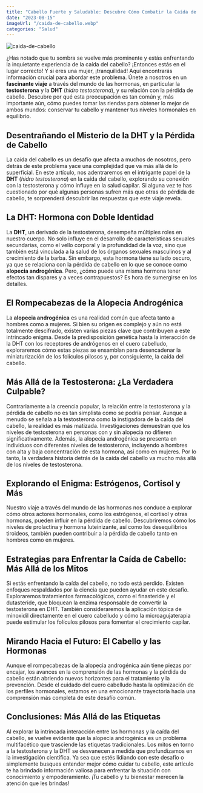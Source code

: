 ```yaml
---
title: "Cabello Fuerte y Saludable: Descubre Cómo Combatir la Caída de cabello y Recuperar tu Confianza"
date: "2023-08-15"
imageUrl: "/caida-de-cabello.webp"
categories: "Salud"
---
```

![caida-de-cabello](/caida-de-cabello.webp)


¿Has notado que tu sombra se vuelve más prominente y estás enfrentando la inquietante experiencia de la caída del cabello? ¡Entonces estás en el lugar correcto! Y si eres una mujer, ¡tranquilidad! Aquí encontrarás información crucial para abordar este problema. Únete a nosotros en un **fascinante viaje** a través del mundo de las hormonas, en particular la **testosterona** y la **DHT** (*hidro testosterona*), y su relación con la pérdida de cabello. Descubre por qué esta preocupación es tan común y, más importante aún, cómo puedes tomar las riendas para obtener lo mejor de ambos mundos: conservar tu cabello y mantener tus niveles hormonales en equilibrio.


## Desentrañando el Misterio de la DHT y la Pérdida de Cabello

La caída del cabello es un desafío que afecta a muchos de nosotros, pero detrás de este problema yace una complejidad que va más allá de lo superficial. En este artículo, nos adentraremos en el intrigante papel de la **DHT** (*hidro testosterona*) en la caída del cabello, explorando su conexión con la testosterona y cómo influye en la salud capilar. Si alguna vez te has cuestionado por qué algunas personas sufren más que otras de pérdida de cabello, te sorprenderá descubrir las respuestas que este viaje revela.

## La DHT: Hormona con Doble Identidad


La **DHT**, un derivado de la testosterona, desempeña múltiples roles en nuestro cuerpo. No solo influye en el desarrollo de características sexuales secundarias, como el vello corporal y la profundidad de la voz, sino que también está vinculada a la salud de los órganos sexuales masculinos y al crecimiento de la barba. Sin embargo, esta hormona tiene su lado oscuro, ya que se relaciona con la pérdida de cabello en lo que se conoce como **alopecia androgénica**. Pero, ¿cómo puede una misma hormona tener efectos tan dispares y a veces contrapuestos? Es hora de sumergirse en los detalles.

## El Rompecabezas de la Alopecia Androgénica

La **alopecia androgénica** es una realidad común que afecta tanto a hombres como a mujeres. Si bien su origen es complejo y aún no está totalmente descifrado, existen varias piezas clave que contribuyen a este intrincado enigma. Desde la predisposición genética hasta la interacción de la DHT con los receptores de andrógenos en el cuero cabelludo, exploraremos cómo estas piezas se ensamblan para desencadenar la miniaturización de los folículos pilosos y, por consiguiente, la caída del cabello.

## Más Allá de la Testosterona: ¿La Verdadera Culpable?

Contrariamente a la creencia popular, la relación entre la testosterona y la pérdida de cabello no es tan simplista como se podría pensar. Aunque a menudo se señala a la testosterona como la instigadora de la caída del cabello, la realidad es más matizada. Investigaciones demuestran que los niveles de testosterona en personas con y sin alopecia no difieren significativamente. Además, la alopecia androgénica se presenta en individuos con diferentes niveles de testosterona, incluyendo a hombres con alta y baja concentración de esta hormona, así como en mujeres. Por lo tanto, la verdadera historia detrás de la caída del cabello va mucho más allá de los niveles de testosterona.

## Explorando el Enigma: Estrógenos, Cortisol y Más

Nuestro viaje a través del mundo de las hormonas nos conduce a explorar cómo otros actores hormonales, como los estrógenos, el cortisol y otras hormonas, pueden influir en la pérdida de cabello. Descubriremos cómo los niveles de prolactina y hormona luteinizante, así como los desequilibrios tiroideos, también pueden contribuir a la pérdida de cabello tanto en hombres como en mujeres.

## Estrategias para Enfrentar la Caída de Cabello: Más Allá de los Mitos

Si estás enfrentando la caída del cabello, no todo está perdido. Existen enfoques respaldados por la ciencia que pueden ayudar en este desafío. Exploraremos tratamientos farmacológicos, como el finasteride y el dutasteride, que bloquean la enzima responsable de convertir la testosterona en DHT. También consideraremos la aplicación tópica de minoxidil directamente en el cuero cabelludo y cómo la microagujaterapia puede estimular los folículos pilosos para fomentar el crecimiento capilar.


## Mirando Hacia el Futuro: El Cabello y las Hormonas

Aunque el rompecabezas de la alopecia androgénica aún tiene piezas por encajar, los avances en la comprensión de las hormonas y la pérdida de cabello están abriendo nuevos horizontes para el tratamiento y la prevención. Desde el cuidado del cuero cabelludo hasta la optimización de los perfiles hormonales, estamos en una emocionante trayectoria hacia una comprensión más completa de este desafío común.

## Conclusiones: Más Allá de las Etiquetas

Al explorar la intrincada interacción entre las hormonas y la caída del cabello, se vuelve evidente que la alopecia androgénica es un problema multifacético que trasciende las etiquetas tradicionales. Los mitos en torno a la testosterona y la DHT se desvanecen a medida que profundizamos en la investigación científica. Ya sea que estés lidiando con este desafío o simplemente busques entender mejor cómo cuidar tu cabello, este artículo te ha brindado información valiosa para enfrentar la situación con conocimiento y empoderamiento. ¡Tu cabello y tu bienestar merecen la atención que les brindas!

